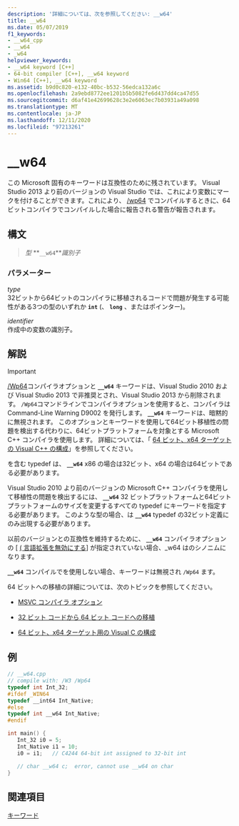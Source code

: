 ```yaml
---
description: '詳細については、次を参照してください: __w64'
title: __w64
ms.date: 05/07/2019
f1_keywords:
- __w64_cpp
- __w64
- _w64
helpviewer_keywords:
- __w64 keyword [C++]
- 64-bit compiler [C++], __w64 keyword
- Win64 [C++], __w64 keyword
ms.assetid: b9d0c820-e132-40bc-b532-56edca132a6c
ms.openlocfilehash: 2a9ebd8772ee1201b5b5082fe6d437dd4ca47d55
ms.sourcegitcommit: d6af41e42699628c3e2e6063ec7b03931a49a098
ms.translationtype: MT
ms.contentlocale: ja-JP
ms.lasthandoff: 12/11/2020
ms.locfileid: "97213261"
---
```

# <a name="__w64"></a>__w64

この Microsoft 固有のキーワードは互換性のために残されています。 Visual Studio 2013 より前のバージョンの Visual Studio では、これにより変数にマークを付けることができます。これにより、 [/wp64](../build/reference/wp64-detect-64-bit-portability-issues.md) でコンパイルするときに、64ビットコンパイラでコンパイルした場合に報告される警告が報告されます。

## <a name="syntax"></a>構文

> *型* **`__w64`***識別子*

### <a name="parameters"></a>パラメーター

*type*<br/>
32ビットから64ビットのコンパイラに移植されるコードで問題が発生する可能性がある3つの型のいずれか **`int`** (、 **`long`** 、またはポインター)。

*identifier*<br/>
作成中の変数の識別子。

## <a name="remarks"></a>解説

> [!IMPORTANT]
> [/Wp64](../build/reference/wp64-detect-64-bit-portability-issues.md)コンパイラオプションと **`__w64`** キーワードは、Visual Studio 2010 および Visual Studio 2013 で非推奨とされ、Visual Studio 2013 から削除されます。 `/Wp64`コマンドラインでコンパイラオプションを使用すると、コンパイラは Command-Line Warning D9002 を発行します。 **`__w64`** キーワードは、暗黙的に無視されます。 このオプションとキーワードを使用して64ビット移植性の問題を検出する代わりに、64ビットプラットフォームを対象とする Microsoft C++ コンパイラを使用します。 詳細については、「 [64 ビット、x64 ターゲットの Visual C++ の構成](../build/configuring-programs-for-64-bit-visual-cpp.md)」を参照してください。

を含む typedef は、 **`__w64`** x86 の場合は32ビット、x64 の場合は64ビットである必要があります。

Visual Studio 2010 より前のバージョンの Microsoft C++ コンパイラを使用して移植性の問題を検出するには、 **`__w64`** 32 ビットプラットフォームと64ビットプラットフォームのサイズを変更するすべての typedef にキーワードを指定する必要があります。 このような型の場合、は **`__w64`** typedef の32ビット定義にのみ出現する必要があります。

以前のバージョンとの互換性を維持するために、 **`__w64`** コンパイラオプションの [ [ \( 言語拡張を無効にする](../build/reference/za-ze-disable-language-extensions.md)] が指定されていない場合、_w64 はのシノニムになります。

**`__w64`** コンパイルでを使用しない場合、キーワードは無視され `/Wp64` ます。

64 ビットへの移植の詳細については、次のトピックを参照してください。

- [MSVC コンパイラ オプション](../build/reference/compiler-options.md)

- [32 ビット コードから 64 ビット コードへの移植](../build/common-visual-cpp-64-bit-migration-issues.md)

- [64 ビット、x64 ターゲット用の Visual C の構成](../build/configuring-programs-for-64-bit-visual-cpp.md)

## <a name="example"></a>例

```cpp
// __w64.cpp
// compile with: /W3 /Wp64
typedef int Int_32;
#ifdef _WIN64
typedef __int64 Int_Native;
#else
typedef int __w64 Int_Native;
#endif

int main() {
   Int_32 i0 = 5;
   Int_Native i1 = 10;
   i0 = i1;   // C4244 64-bit int assigned to 32-bit int

   // char __w64 c;  error, cannot use __w64 on char
}
```

## <a name="see-also"></a>関連項目

[キーワード](../cpp/keywords-cpp.md)
